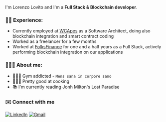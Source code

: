 I'm Lorenzo Lovito and I'm a **Full Stack & Blockchain developer**.

### 👷🏻 Experience:
- Currently employed at [WCApes](https://www.akkodis.com/it) as a Software Architect, doing also blockchain integration and smart contract coding
- Worked as a freelancer for a few months
- Worked at [FolksFinance](https://folks.finance) for one and a half years as a Full Stack, actively performing blockchain integration on our applications

### 🙋🏻‍♂️ About me:
- 🏋🏻‍♂️ Gym addicted - `Mens sana in corpore sano`
- 👨🏻‍🍳 Pretty good at cooking
- 📚 I'm currently reading Jonh Milton's Lost Paradise


### ✉️ Connect with me
[![LinkedIn](https://img.shields.io/badge/linkedin-%230077B5.svg?style=for-the-badge&logo=linkedin&logoColor=white)](https://www.linkedin.com/in/lorenzo-lovito-92a801177/)
[![Gmail](https://img.shields.io/badge/Gmail-D14836?style=for-the-badge&logo=gmail&logoColor=white)](mailto:lovitolorenzojob@gmail.com)
